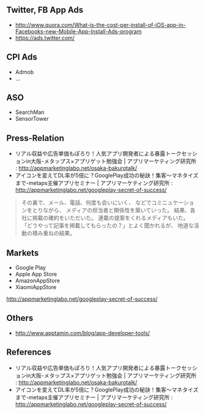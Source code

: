 Twitter, FB App Ads
---

- http://www.quora.com/What-is-the-cost-per-install-of-iOS-app-in-Facebooks-new-Mobile-App-Install-Ads-program
- https://ads.twitter.com/

CPI Ads
---

- Admob
- ...

ASO
---

- SearchMan
- SensorTower

Press-Relation
---

- リアル収益や広告単価もぽろり！人気アプリ開発者による暴露トークセッションin大阪-メタップス×アプリゲット勉強会 | アプリマーケティング研究所 : http://appmarketinglabo.net/osaka-bakurotalk/
- アイコンを変えてDL率が5倍に？GooglePlay成功の秘訣！集客〜マネタイズまで-metaps主催アプリセミナー | アプリマーケティング研究所 : http://appmarketinglabo.net/googleplay-secret-of-success/

> その裏で、メール、電話、何度も会いにいく、
などでコミニュケーションをとりながら、
メディアの担当者と関係性を築いていった。
結果、各社に掲載の確約をいただいた。
連載の提案をくれるメディアもいた。
「どうやって記事を掲載してもらったの？」とよく聞かれるが、
地道な活動の積み重ねの結果。

Markets
---

- Google Play
- Apple App Store
- AmazonAppStore
- XiaomiAppStore

http://appmarketinglabo.net/googleplay-secret-of-success/

Others
---

- http://www.apptamin.com/blog/app-developer-tools/

References
---

- リアル収益や広告単価もぽろり！人気アプリ開発者による暴露トークセッションin大阪-メタップス×アプリゲット勉強会 | アプリマーケティング研究所 : http://appmarketinglabo.net/osaka-bakurotalk/
- アイコンを変えてDL率が5倍に？GooglePlay成功の秘訣！集客〜マネタイズまで-metaps主催アプリセミナー | アプリマーケティング研究所 : http://appmarketinglabo.net/googleplay-secret-of-success/
